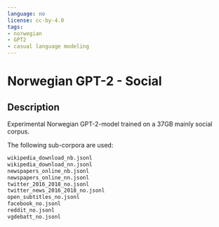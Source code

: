 ```yaml
---
language: no
license: cc-by-4.0
tags:
- norwegian
- GPT2
- casual language modeling
---
```


# Norwegian GPT-2 - Social

## Description
Experimental Norwegian GPT-2-model trained on a 37GB mainly social corpus.

The following sub-corpora are used:
```bash
wikipedia_download_nb.jsonl
wikipedia_download_nn.jsonl
newspapers_online_nb.jsonl
newspapers_online_nn.jsonl
twitter_2016_2018_no.jsonl
twitter_news_2016_2018_no.jsonl
open_subtitles_no.jsonl
facebook_no.jsonl
reddit_no.jsonl
vgdebatt_no.jsonl
```